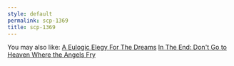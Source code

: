 ```yaml
---
style: default
permalink: scp-1369
title: scp-1369
---
```

You may also like:
[A Eulogic Elegy For The Dreams](http://scp-wiki.net/we-never-wanted-things-to-come-to-this)
[In The End: Don't Go to Heaven Where the Angels Fry](http://scp-wiki.net/notsurethisisworking)